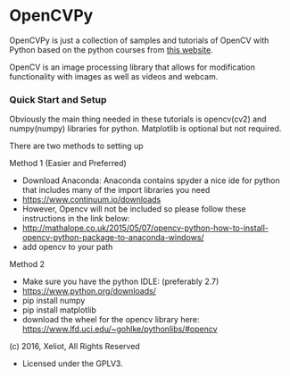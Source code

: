 # OpenCVPy
OpenCVPy is just a collection of samples and tutorials of OpenCV with Python based on the python courses from [this website](https://pythonprogramming.net/loading-images-python-opencv-tutorial/).

OpenCV is an image processing library that allows for modification functionality with images as well as videos and webcam.

### Quick Start and Setup

Obviously the main thing needed in these tutorials is opencv(cv2) and numpy(numpy) libraries for python.
Matplotlib is optional but not required.

There are two methods to setting up

Method 1 (Easier and Preferred)
- Download Anaconda: Anaconda contains spyder a nice ide for python that includes many of the import libraries you need
- https://www.continuum.io/downloads
- However, Opencv will not be included so please follow these instructions in the link below:
- http://mathalope.co.uk/2015/05/07/opencv-python-how-to-install-opencv-python-package-to-anaconda-windows/
- add opencv to your path

Method 2
- Make sure you have the python IDLE: (preferably 2.7)
- https://www.python.org/downloads/
- pip install numpy
- pip install matplotlib
- download the wheel for the opencv library here: https://www.lfd.uci.edu/~gohlke/pythonlibs/#opencv

(c) 2016, Xeliot, All Rights Reserved
- Licensed under the GPLV3.
